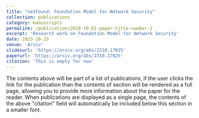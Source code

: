 ```yaml
---
title: "netFound: Foundation Model for Network Security"
collection: publications
category: manuscripts
permalink: /publication/2010-10-01-paper-title-number-2
excerpt: 'Research work on Foundation Model for Network Security'
date: 2023-10-25
venue: 'Arxiv'
slidesurl: 'https://arxiv.org/abs/2310.17025'
paperurl: 'https://arxiv.org/abs/2310.17025'
citation: 'This is empty for now'
---
```


The contents above will be part of a list of publications, if the user clicks the link for the publication than the contents of section will be rendered as a full page, allowing you to provide more information about the paper for the reader. When publications are displayed as a single page, the contents of the above "citation" field will automatically be included below this section in a smaller font.
